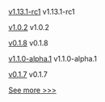 
[v1.13.1-rc1](https://github.com/hyperledger/indy-plenum/releases/tag/v1.13.1-rc1) v1.13.1-rc1

[v1.0.2](https://github.com/hyperledger/indy-shared-gha/releases/tag/v1.0.2) v1.0.2

[v0.1.8](https://github.com/hyperledger/firefly-common/releases/tag/v0.1.8) v0.1.8

[v1.1.0-alpha.1](https://github.com/hyperledger/firefly/releases/tag/v1.1.0-alpha.1) v1.1.0-alpha.1

[v0.1.7](https://github.com/hyperledger/firefly-common/releases/tag/v0.1.7) v0.1.7


[See more >>>](https://start-here.hyperledger.org/releases)
